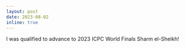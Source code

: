 ```yaml
---
layout: post
date: 2023-08-02
inline: true
---
```


I was qualified to advance to 2023 ICPC World Finals Sharm el-Sheikh!